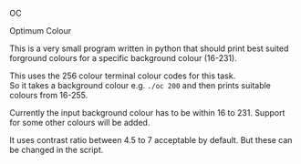 OC

Optimum Colour

This is a very small program written in python that should print best suited
forground colours for a specific background colour (16-231).

This uses the 256 colour terminal colour codes for this task.\
So it takes a background colour e.g. `./oc 200` and then prints suitable colours
from 16-255.

Currently the input background colour has to be within 16 to 231.
Support for some other colours will be added.

It uses contrast ratio between 4.5 to 7 acceptable by default.
But these can be changed in the script.
